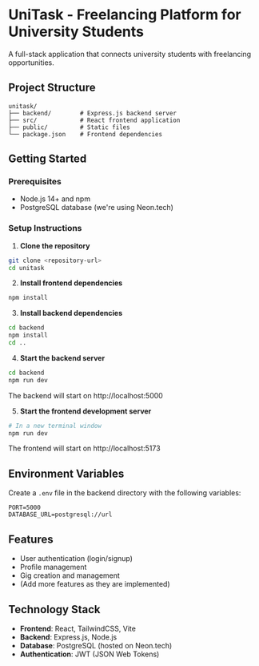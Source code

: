 # UniTask - Freelancing Platform for University Students

A full-stack application that connects university students with freelancing opportunities.

## Project Structure

```
unitask/
├── backend/        # Express.js backend server
├── src/            # React frontend application
├── public/         # Static files
└── package.json    # Frontend dependencies
```

## Getting Started

### Prerequisites

- Node.js 14+ and npm
- PostgreSQL database (we're using Neon.tech)

### Setup Instructions

1. **Clone the repository**

```bash
git clone <repository-url>
cd unitask
```

2. **Install frontend dependencies**

```bash
npm install
```

3. **Install backend dependencies**

```bash
cd backend
npm install
cd ..
```

4. **Start the backend server**

```bash
cd backend
npm run dev
```

The backend will start on http://localhost:5000

5. **Start the frontend development server**

```bash
# In a new terminal window
npm run dev
```

The frontend will start on http://localhost:5173

## Environment Variables

Create a `.env` file in the backend directory with the following variables:

```
PORT=5000
DATABASE_URL=postgresql://url
```

## Features

- User authentication (login/signup)
- Profile management
- Gig creation and management
- (Add more features as they are implemented)

## Technology Stack

- **Frontend**: React, TailwindCSS, Vite
- **Backend**: Express.js, Node.js
- **Database**: PostgreSQL (hosted on Neon.tech)
- **Authentication**: JWT (JSON Web Tokens)
